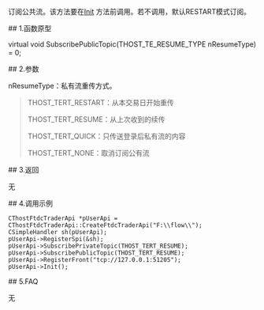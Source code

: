 <p>订阅公共流。该方法要在<a href="../../../HQJK/CTHOSTFTDCMDAPI/INIT/">Init</a> 方法前调用。若不调用，默认RESTART模式订阅。</p>
<span class="anchor" id="e71d26e2-6652-44f8-b987-a94cb0df40cd"></span>
## 1.函数原型
<p>virtual void SubscribePublicTopic(THOST_TE_RESUME_TYPE nResumeType) = 0;</p>
<span class="anchor" id="4a8617e1-f8e6-44c4-bbaf-40968348d68e"></span>
## 2.参数
<p>nResumeType：私有流重传方式。</p>
<blockquote>
<p>THOST_TERT_RESTART：从本交易日开始重传</p>
<p>THOST_TERT_RESUME：从上次收到的续传</p>
<p>THOST_TERT_QUICK：只传送登录后私有流的内容</p>
<p>THOST_TERT_NONE：取消订阅公有流</p>
</blockquote>
<span class="anchor" id="158c305a-a9c8-4a79-b54b-5ad77485f790"></span>
## 3.返回
<p>无</p>
<span class="anchor" id="cd5934a4-4c15-4205-98df-81007d7e8fde"></span>
## 4.调用示例
<pre><code>CThostFtdcTraderApi *pUserApi = CThostFtdcTraderApi::CreateFtdcTraderApi("F:\\flow\\");
CSimpleHandler sh(pUserApi);
pUserApi-&gt;RegisterSpi(&amp;sh);
pUserApi-&gt;SubscribePrivateTopic(THOST_TERT_RESUME);
pUserApi-&gt;SubscribePublicTopic(THOST_TERT_RESUME);
pUserApi-&gt;RegisterFront("tcp://127.0.0.1:51205");
pUserApi-&gt;Init();
</code></pre>
<span class="anchor" id="d57d195a-f9d2-4dca-a9ae-1f29808753b7"></span>
## 5.FAQ
<p>无</p>
